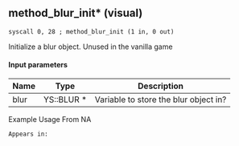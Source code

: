 ## method_blur_init* (visual)

`syscall 0, 28 ; method_blur_init (1 in, 0 out)`

Initialize a blur object. Unused in the vanilla game

#### Input parameters
| Name | Type | Description
|------|------|------------
| blur   | YS::BLUR *   | Variable to store the blur object in?


Example Usage From NA






	Appears in:



